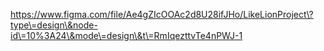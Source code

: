 https://www.figma.com/file/Ae4gZIcOOAc2d8U28ifJHo/LikeLionProject\?type\=design\&node-id\=10%3A24\&mode\=design\&t\=RmIqezttvTe4nPWJ-1
